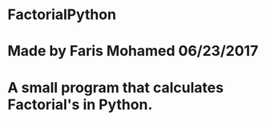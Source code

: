 # FactorialPython 
# Made by Faris Mohamed 06/23/2017
# A small program that calculates Factorial's in Python.

